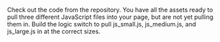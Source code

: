 Check out the code from the repository. You have all the assets ready to pull three different JavaScript files into your page, but are not yet pulling them in. Build the logic switch to pull js_small.js, js_medium.js, and js_large.js in at the correct sizes.
